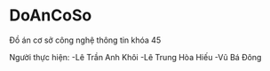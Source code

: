 # DoAnCoSo
 Đồ án cơ sở công nghệ thông tin khóa 45

 Người thực hiện: 
 -Lê Trần Anh Khôi
 -Lê Trung Hòa Hiếu
 -Vũ Bá Đông
